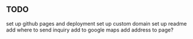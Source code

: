 ## TODO

set up github pages and deployment
set up custom domain
set up readme
add where to send inquiry
add to google maps
add address to page?
